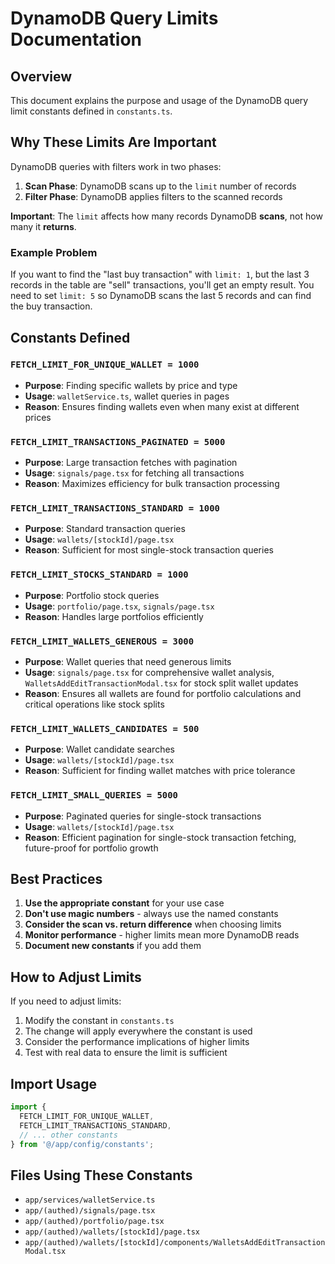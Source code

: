 # DynamoDB Query Limits Documentation

## Overview
This document explains the purpose and usage of the DynamoDB query limit constants defined in `constants.ts`.

## Why These Limits Are Important

DynamoDB queries with filters work in two phases:
1. **Scan Phase**: DynamoDB scans up to the `limit` number of records
2. **Filter Phase**: DynamoDB applies filters to the scanned records

**Important**: The `limit` affects how many records DynamoDB **scans**, not how many it **returns**.

### Example Problem
If you want to find the "last buy transaction" with `limit: 1`, but the last 3 records in the table are "sell" transactions, you'll get an empty result. You need to set `limit: 5` so DynamoDB scans the last 5 records and can find the buy transaction.

## Constants Defined

### `FETCH_LIMIT_FOR_UNIQUE_WALLET = 1000`
- **Purpose**: Finding specific wallets by price and type
- **Usage**: `walletService.ts`, wallet queries in pages
- **Reason**: Ensures finding wallets even when many exist at different prices

### `FETCH_LIMIT_TRANSACTIONS_PAGINATED = 5000`
- **Purpose**: Large transaction fetches with pagination
- **Usage**: `signals/page.tsx` for fetching all transactions
- **Reason**: Maximizes efficiency for bulk transaction processing

### `FETCH_LIMIT_TRANSACTIONS_STANDARD = 1000`
- **Purpose**: Standard transaction queries
- **Usage**: `wallets/[stockId]/page.tsx`
- **Reason**: Sufficient for most single-stock transaction queries

### `FETCH_LIMIT_STOCKS_STANDARD = 1000`
- **Purpose**: Portfolio stock queries
- **Usage**: `portfolio/page.tsx`, `signals/page.tsx`
- **Reason**: Handles large portfolios efficiently

### `FETCH_LIMIT_WALLETS_GENEROUS = 3000`
- **Purpose**: Wallet queries that need generous limits
- **Usage**: `signals/page.tsx` for comprehensive wallet analysis, `WalletsAddEditTransactionModal.tsx` for stock split wallet updates
- **Reason**: Ensures all wallets are found for portfolio calculations and critical operations like stock splits

### `FETCH_LIMIT_WALLETS_CANDIDATES = 500`
- **Purpose**: Wallet candidate searches
- **Usage**: `wallets/[stockId]/page.tsx`
- **Reason**: Sufficient for finding wallet matches with price tolerance

### `FETCH_LIMIT_SMALL_QUERIES = 5000`
- **Purpose**: Paginated queries for single-stock transactions
- **Usage**: `wallets/[stockId]/page.tsx`
- **Reason**: Efficient pagination for single-stock transaction fetching, future-proof for portfolio growth

## Best Practices

1. **Use the appropriate constant** for your use case
2. **Don't use magic numbers** - always use the named constants
3. **Consider the scan vs. return difference** when choosing limits
4. **Monitor performance** - higher limits mean more DynamoDB reads
5. **Document new constants** if you add them

## How to Adjust Limits

If you need to adjust limits:
1. Modify the constant in `constants.ts`
2. The change will apply everywhere the constant is used
3. Consider the performance implications of higher limits
4. Test with real data to ensure the limit is sufficient

## Import Usage

```typescript
import {
  FETCH_LIMIT_FOR_UNIQUE_WALLET,
  FETCH_LIMIT_TRANSACTIONS_STANDARD,
  // ... other constants
} from '@/app/config/constants';
```

## Files Using These Constants

- `app/services/walletService.ts`
- `app/(authed)/signals/page.tsx`
- `app/(authed)/portfolio/page.tsx`
- `app/(authed)/wallets/[stockId]/page.tsx`
- `app/(authed)/wallets/[stockId]/components/WalletsAddEditTransactionModal.tsx`
